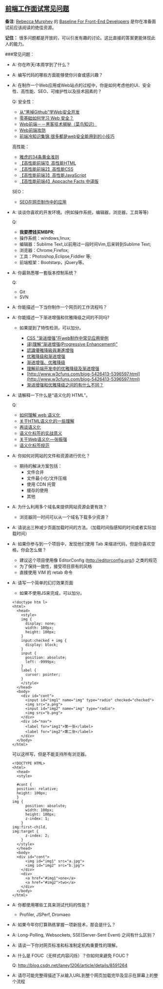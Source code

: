 ## [前端工作面试常见问题](https://github.com/darcyclarke/Front-end-Developer-Interview-Questions#general)

**备注**: [Rebecca Murphey](http://rmurphey.com/) 的 [Baseline For Front-End Developers](http://rmurphey.com/blog/2012/04/12/a-baseline-for-front-end-developers/) 是你在准备面试前应该阅读的绝佳资源。


**记住：** 很多问题都是开放的，可以引发有趣的讨论。这比直接的答案更能体现此人的能力。

###常见问题：

* A: 你在昨天/本周学到了什么？

* A: 编写代码的哪些方面能够使你兴奋或感兴趣？

* A: 在制作一个Web应用或Web站点的过程中，你是如何考虑他的UI、安全性、高性能、SEO、可维护性以及技术因素的？

  Q:
  安全性：
    - [从“黑掉Github”学Web安全开发](http://coolshell.cn/articles/11021.html)
    - [零基础如何学习 Web 安全？](http://www.zhihu.com/question/21606800)
    - [Web前端－－黑客技术揭秘（菜鸟知识）](http://www.myhack58.com/Article/60/61/2014/48629.htm)
    - [Web前端攻防](http://drops.wooyun.org/tips/2686)
    - [前端冷知识集锦,很多都是web安全能用到的小技巧](http://www.toolmao.com/things_you_dont_know_about_frontend)

  高性能：
    - [雅虎的34条黄金准则](http://www.ha97.com/2710.html)
    - [【高性能前端1】高性能HTML](http://www.alloyteam.com/2012/10/high-performance-html/)
    - [【高性能前端2】高性能CSS](http://www.alloyteam.com/2012/10/high-performance-css/)
    - [【高性能前端3】高性能JavaScript](http://www.alloyteam.com/2012/10/high-performance-front-end-high-performance-javascript/)
    - [【高性能前端4】Appcache Facts 中译版](http://www.alloyteam.com/2012/10/appcache-facts/)

  SEO：
    - [SEO在网页制作中的应用](http://www.imooc.com/learn/204)



* A: 谈谈你喜欢的开发环境。(例如操作系统，编辑器，浏览器，工具等等)

  Q:
  - **我要攒钱买MBPR**;
  - 操作系统：windows,linux;
  - 编辑器：Sublime Text,以前用过一段时间Vim,后来转到Sublime Text;
  - 浏览器：Chrome,Firefox;
  - 工具：Photoshop,Eclipse,Fiddler 等;
  - 前端框架：Bootstarp，jQuery等。

* A: 你最熟悉哪一套版本控制系统？

  Q:
  - Git
  - SVN

* A: 你能描述一下当你制作一个网页的工作流程吗？


* A: 你能描述一下渐进增强和优雅降级之间的不同吗?
    * 如果提到了特性检测，可以加分。

      - [CSS “渐进增强”在web制作中常见应用举例](http://www.zhangxinxu.com/wordpress/2010/04/css-%E6%B8%90%E8%BF%9B%E5%A2%9E%E5%BC%BA%E5%9C%A8web%E5%88%B6%E4%BD%9C%E4%B8%AD%E5%B8%B8%E8%A7%81%E5%BA%94%E7%94%A8%E4%B8%BE%E4%BE%8B/)
      - [译)理解“渐进增强(Progressive Enhancement)”](http://ued.taobao.org/blog/2008/10/understanding-progressiveen-hancement-chs-translation/)
      - [認識優雅降級與漸進增強](http://augus-blog.logdown.com/posts/143403-graceful_degradation_and_progressive_enhancement)
      - [优雅降级和渐进增强](http://hanazawakana.iteye.com/blog/1711556)
      - [渐进增强、优雅降级](http://blog.csdn.net/xiongzhengxiang/article/details/7999525)
      - [理解前端开发中的优雅降级及渐进增强](http://www.biaodianfu.com/graceful-degradation-progressive-enhancement.html)
      - [http://www.w3cfuns.com/blog-5426413-5396597.html](http://www.w3cfuns.com/blog-5426413-5396597.html)
      - [渐进增强和优雅降级之间的有什么不同？](http://segmentfault.com/q/1010000000264469)

* A: 请解释一下什么是“语义化的 HTML”。

  Q:
  - [如何理解 web 语义化](http://www.zhihu.com/question/20455165)
  - [关于HTML语义化的一些理解](http://www.cnblogs.com/season-huang/p/3548514.html)
  - [再谈语义化](http://ued.ctrip.com/blog/?p=2735)
  - [语义化标签的实战意义](http://ued.sina.com.cn/?p=157)
  - [关于Web语义化—张振强](http://studio.ewe.com.cn/?p=455)
  - [语义化标签规范](http://hikejun.com/work/qq/spec/html_reference.html)

* A: 你如何对网站的文件和资源进行优化？
    * 期待的解决方案包括：
        * 文件合并
        * 文件最小化/文件压缩
        * 使用 CDN 托管
        * 缓存的使用
        * 其他

* A: 为什么利用多个域名来提供网站资源会更有效？
    * 浏览器同一时间可以从一个域名下载多少资源？

* A: 请说出三种减少页面加载时间的方法。（加载时间指感知的时间或者实际加载时间）

* A: 如果你参与到一个项目中，发现他们使用 Tab 来缩进代码，但是你喜欢空格，你会怎么做？
    * 建议这个项目使用像 EditorConfig (http://editorconfig.org/) 之类的规范
    * 为了保持一致性，接受项目原有的风格
    * 直接使用 VIM 的 retab 命令

* A: 请写一个简单的幻灯效果页面
    * 如果不使用JS来完成，可以加分。
    ```
    <!doctype htm l>
    <html>
      <head>
        <style>
        img {
          display: none;
          width: 100px;
          height: 100px;
        }
        input:checked + img {
          display: block;
        }
        input {
          position: absolute;
          left: -9999px;
        }
        label {
          cursor: pointer;
        }
        </style>
      </head>
      <body>
        <div id="cont">
          <input id="img1" name="img" type="radio" checked="checked">
          <img src="a.png">
          <input id="img2" name="img" type="radio">
          <img src="b.png">
        </div>
        <div id="nav">
          <label for="img1">第一张</label>
          <label for="img2">第二张</label>
        </div>
      </body>
    </html>
    ```

    可以这样写，但是不能支持所有浏览器。

    ```
    <!DOCTYPE HTML>
    <html>
      <head>
      <style>

      #cont {
      position: relative;
      height: 100px;
      }
    img {
          position: absolute;
          width: 100px;
          height: 100px;
          z-index: 1;
        }
    img:first-child,
    img:target {
          z-index: 2;
        }
      </style>
      </head>
      <body>
      <div id="cont">
          <img id="img1" src="a.jpg">
          <img id="img2" src="b.jpg">
        </div>
        <div>
          <a href="#img1">one</a>
          <a href="#img2">two</a>
        </div>
      </body>
    </html>
    ```

* A: 你都使用哪些工具来测试代码的性能？
    * Profiler, JSPerf, Dromaeo

* A: 如果今年你打算熟练掌握一项新技术，那会是什么？

* A: Long-Polling, Websockets, SSE(Server-Sent Event) 之间有什么区别？

* A: 请谈一下你对网页标准和标准制定机构重要性的理解。

* A: 什么是 FOUC（无样式内容闪烁）？你如何来避免 FOUC？

  Q: http://blog.csdn.net/laney1206/article/details/8591264


* A: 请尽可能完整得描述下从输入URL到整个网页加载完毕及显示在屏幕上的整个流程
















